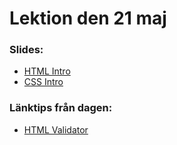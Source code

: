 # Lektion den 21 maj

### Slides:
* [HTML Intro](https://docs.google.com/presentation/d/1c8aKRb-ZdfwApzSCnjhKsL3kFGmIdqBJgBV_1OaJrtI/edit?usp=sharing)
* [CSS Intro](https://docs.google.com/presentation/d/1Stfl1RLAtMtUQny-MxsCEMBWunm62oGjVFLTNLVt9xk/edit?usp=sharing)

### Länktips från dagen:
* [HTML Validator](https://validator.w3.org/)
